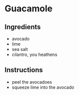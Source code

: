 # Guacamole
## Ingredients
* avocado
* lime
* sea salt
* cilantro, you heathens
## Instructions
* peel the avocadoes
* squeeze lime into the avocado
